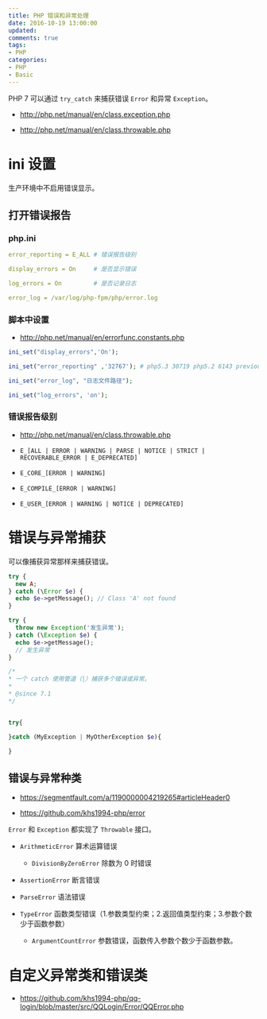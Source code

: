 ```yaml
---
title: PHP 错误和异常处理
date: 2016-10-19 13:00:00
updated:
comments: true
tags:
- PHP
categories:
- PHP
- Basic
---
```


PHP 7 可以通过 `try_catch` 来捕获错误 `Error` 和异常 `Exception`。

* http://php.net/manual/en/class.exception.php

* http://php.net/manual/en/class.throwable.php

<!--more-->

# ini 设置

生产环境中不启用错误显示。

## 打开错误报告

### php.ini

```yaml
error_reporting = E_ALL # 错误报告级别

display_errors = On     # 是否显示错误

log_errors = On         # 是否记录日志

error_log = /var/log/php-fpm/php/error.log
```

### 脚本中设置

* http://php.net/manual/en/errorfunc.constants.php

```php
ini_set("display_errors",'On');

ini_set("error_reporting" ,'32767'); # php5.3 30719 php5.2 6143 previousliy 2047

ini_set("error_log", "日志文件路径");

ini_set("log_errors", 'on');
```

### 错误报告级别

* http://php.net/manual/en/class.throwable.php

* `E_[ALL | ERROR | WARNING | PARSE | NOTICE | STRICT | RECOVERABLE_ERROR | E_DEPRECATED]`

* `E_CORE_[ERROR | WARNING]`

* `E_COMPILE_[ERROR | WARNING]`

* `E_USER_[ERROR | WARNING | NOTICE | DEPRECATED]`

# 错误与异常捕获

可以像捕获异常那样来捕获错误。

```php
try {
  new A;
} catch (\Error $e) {
  echo $e->getMessage(); // Class 'A' not found
}

try {
  throw new Exception('发生异常');
} catch (\Exception $e) {
  echo $e->getMessage();
  // 发生异常
}

/*
* 一个 catch 使用管道（|）捕获多个错误或异常。
*
* @since 7.1
*/


try{

}catch (MyException | MyOtherException $e){

}

```

## 错误与异常种类

* https://segmentfault.com/a/1190000004219265#articleHeader0

* https://github.com/khs1994-php/error

`Error` 和 `Exception` 都实现了 `Throwable` 接口。

* `ArithmeticError` 算术运算错误

    * `DivisionByZeroError` 除数为 0 时错误

* `AssertionError` 断言错误

* `ParseError` 语法错误

* `TypeError` 函数类型错误（1.参数类型约束；2.返回值类型约束；3.参数个数少于函数参数）

    * `ArgumentCountError` 参数错误，函数传入参数个数少于函数参数。

# 自定义异常类和错误类

* https://github.com/khs1994-php/qq-login/blob/master/src/QQLogin/Error/QQError.php
